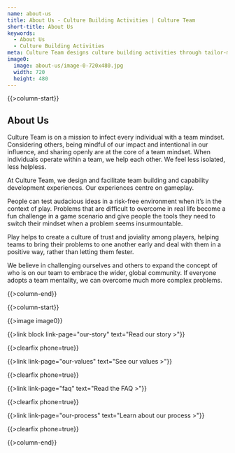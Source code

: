 ```yaml
---
name: about-us
title: About Us - Culture Building Activities | Culture Team
short-title: About Us
keywords:
  - About Us
  - Culture Building Activities
meta: Culture Team designs culture building activities through tailor-made corporate team games that embody a human-centred approach and ignites teamwork & fun!
image0:
  image: about-us/image-0-720x480.jpg
  width: 720
  height: 480
---
```

{{>column-start}}

## About Us

Culture Team is on a mission to infect every individual with a team mindset. Considering others, being mindful of our impact and intentional in our influence, and sharing openly are at the core of a team mindset. When individuals operate within a team, we help each other. We feel less isolated, less helpless.

At Culture Team, we design and facilitate team building and capability development experiences. Our experiences centre on gameplay.

People can test audacious ideas in a risk-free environment when it’s in the context of play. Problems that are difficult to overcome in real life become a fun challenge in a game scenario and give people the tools they need to switch their mindset when a problem seems insurmountable.

Play helps to create a culture of trust and joviality among players, helping teams to bring their problems to one another early and deal with them in a positive way, rather than letting them fester.

We believe in challenging ourselves and others to expand the concept of who is on our team to embrace the wider, global community. If everyone adopts a team mentality, we can overcome much more complex problems.

{{>column-end}}

{{>column-start}}

{{>image image0}}

{{>link block link-page="our-story" text="Read our story >"}}

{{>clearfix phone=true}}

{{>link link-page="our-values" text="See our values >"}}

{{>clearfix phone=true}}

{{>link link-page="faq" text="Read the FAQ >"}}

{{>clearfix phone=true}}

{{>link link-page="our-process" text="Learn about our process >"}}

{{>clearfix phone=true}}

{{>column-end}}